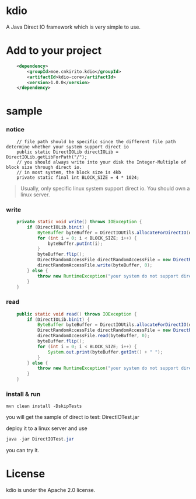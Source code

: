 # kdio

A Java Direct IO framework which is very simple to use.

# Add to your project

```xml
    <dependency>
        <groupId>moe.cnkirito.kdio</groupId>
        <artifactId>kdio-core</artifactId>
        <version>1.0.0</version>
    </dependency>
```

# sample

### notice

```
    // file path should be specific since the different file path determine whether your system support direct io
    public static DirectIOLib directIOLib = DirectIOLib.getLibForPath("/");
    // you should always write into your disk the Integer-Multiple of block size through direct io.
    // in most system, the block size is 4kb
    private static final int BLOCK_SIZE = 4 * 1024;
```

> Usually, only specific linux system support direct io. You should own a linux server.

### write

```java
    private static void write() throws IOException {
        if (DirectIOLib.binit) {
            ByteBuffer byteBuffer = DirectIOUtils.allocateForDirectIO(directIOLib, 4 * BLOCK_SIZE);
            for (int i = 0; i < BLOCK_SIZE; i++) {
                byteBuffer.putInt(i);
            }
            byteBuffer.flip();
            DirectRandomAccessFile directRandomAccessFile = new DirectRandomAccessFile(new File("./database.data"), "rw");
            directRandomAccessFile.write(byteBuffer, 0);
        } else {
            throw new RuntimeException("your system do not support direct io");
        }
    }
```

### read

```java
    public static void read() throws IOException {
        if (DirectIOLib.binit) {
            ByteBuffer byteBuffer = DirectIOUtils.allocateForDirectIO(directIOLib, 4 * BLOCK_SIZE);
            DirectRandomAccessFile directRandomAccessFile = new DirectRandomAccessFile(new File("./database.data"), "rw");
            directRandomAccessFile.read(byteBuffer, 0);
            byteBuffer.flip();
            for (int i = 0; i < BLOCK_SIZE; i++) {
                System.out.print(byteBuffer.getInt() + " ");
            }
        } else {
            throw new RuntimeException("your system do not support direct io");
        }
    }
```

### install & run

```
mvn clean install -DskipTests
```

you will get the sample of direct io test: DirectIOTest.jar

deploy it to a linux server and use

```java
java -jar DirectIOTest.jar
```

you can try it.

# License

kdio is under the Apache 2.0 license.